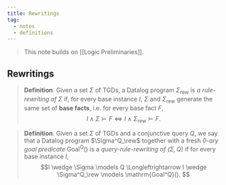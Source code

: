 ```yaml
---
title: Rewritings
tag:
  - notes
  - definitions
---
```


> This note builds on [[Logic Preliminaries]].

## Rewritings

> **Definition**. Given a set $\Sigma$ of TGDs, a Datalog program $\Sigma_{\text{rew}}$ is *a rule-rewriting of $\Sigma$* if, for every base instance $I$, $\Sigma$ and $\Sigma_{\text{rew}}$ generate the same set of **base facts**, i.e. for every base fact $F$, $$I \wedge \Sigma \models F \Longleftrightarrow I \wedge \Sigma_{\text{rew}} \models F.$$

> **Definition**. Given a set $\Sigma$ of TGDs and a conjunctive query $Q$, we say that a Datalog program $\Sigma^Q_\rew$ together with a fresh *0-ary goal predicate* $\mathrm{Goal^Q}()$ is a *query-rule-rewriting of $(\Sigma, Q)$* if for every base instance $I$, $$I \wedge \Sigma \models Q \Longleftrightarrow I \wedge \Sigma^Q_\rew \models \mathrm{Goal^Q}(). $$
